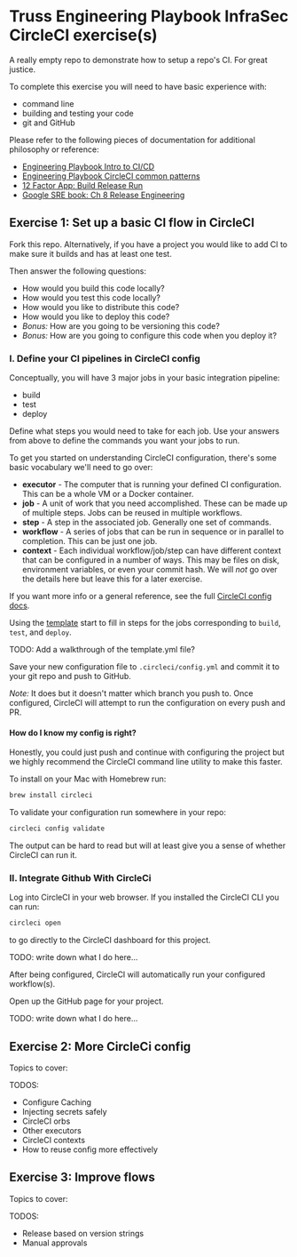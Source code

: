 # Truss Engineering Playbook InfraSec CircleCI exercise(s)

A really empty repo to demonstrate how to setup a repo's CI.
For great justice.

To complete this exercise you will need to have basic experience with:

* command line
* building and testing your code
* git and GitHub

Please refer to the following pieces of documentation for additional philosophy or reference:

* [Engineering Playbook Intro to CI/CD](https://github.com/trussworks/Engineering-Playbook/blob/main/developing/cicd/intro.md)
* [Engineering Playbook CircleCI common patterns](https://github.com/trussworks/Engineering-Playbook/blob/main/developing/cicd/circleci-patterns.md)
* [12 Factor App: Build Release Run](https://12factor.net/build-release-run)
* [Google SRE book: Ch 8 Release Engineering](https://sre.google/sre-book/release-engineering/)

## Exercise 1: Set up a basic CI flow in CircleCI

Fork this repo.
Alternatively, if you have a project you would like to add CI to make sure it builds and has at least one test.

Then answer the following questions:

* How would you build this code locally?
* How would you test this code locally?
* How would you like to distribute this code?
* How would you like to deploy this code?
* _Bonus:_ How are you going to be versioning this code?
* _Bonus:_ How are you going to configure this code when you deploy it?

### I. Define your CI pipelines in CircleCI config

Conceptually, you will have 3 major jobs in your basic integration pipeline:

* build
* test
* deploy

Define what steps you would need to take for each job. Use your answers from above to define the commands you want your jobs to run.

To get you started on understanding CircleCI configuration, there's some basic vocabulary we'll need to go over:

* __executor__ - The computer that is running your defined CI configuration. This can be a whole VM or a Docker container.
* __job__ - A unit of work that you need accomplished. These can be made up of multiple steps. Jobs can be reused in multiple workflows.
* __step__ - A step in the associated job. Generally one set of commands.
* __workflow__ - A series of jobs that can be run in sequence or in parallel to completion. This can be just one job.
* __context__ - Each individual workflow/job/step can have different context that can be configured in a number of ways. This may be files on disk, environment variables, or even your commit hash. We will _not_ go over the details here but leave this for a later exercise.

If you want more info or a general reference, see the full [CircleCI config docs](https://circleci.com/docs/2.0/config-intro/#section=configuration).

Using the [template](.circleci/config.yml) start to fill in steps for the jobs corresponding to `build`, `test`, and `deploy`.

TODO: Add a walkthrough of the template.yml file?

Save your new configuration file to `.circleci/config.yml` and commit it to your git repo and push to GitHub.

_Note:_ It does but it doesn't matter which branch you push to. Once configured, CircleCI will attempt to run the configuration on every push and PR.

#### __How do I know my config is right?__

Honestly, you could just push and continue with configuring the project but we highly recommend the CircleCI command line utility to make this faster.

To install on your Mac with Homebrew run:

```sh
brew install circleci
```

To validate your configuration run somewhere in your repo:

```sh
circleci config validate
```

The output can be hard to read but will at least give you a sense of whether CircleCI can run it.

### II. Integrate Github With CircleCi

Log into CircleCI in your web browser. If you installed the CircleCI CLI you can run:

```sh
circleci open
```

to go directly to the CircleCI dashboard for this project.

TODO: write down what I do here...

After being configured, CircleCI will automatically run your configured workflow(s).

Open up the GitHub page for your project.

TODO: write down what I do here...

## Exercise 2: More CircleCi config

Topics to cover:

TODOS:

* Configure Caching
* Injecting secrets safely
* CircleCI orbs
* Other executors
* CircleCI contexts
* How to reuse config more effectively

## Exercise 3: Improve flows

Topics to cover:

TODOS:

* Release based on version strings
* Manual approvals
